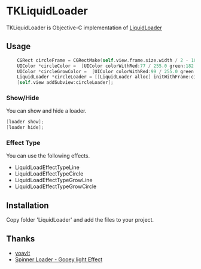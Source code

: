 # TKLiquidLoader
TKLiquidLoader is Objective-C implementation of [LiquidLoader](https://github.com/yoavlt/LiquidLoader)

## Usage
```objective-c
    CGRect circleFrame = CGRectMake(self.view.frame.size.width / 2 - 100, 200, 200, 200);
    UIColor *circleColor =  [UIColor colorWithRed:77 / 255.0 green:182 / 255.0 blue:255 / 255.0 alpha:1];
    UIColor *circleGrowColor =  [UIColor colorWithRed:99 / 255.0 green:202 / 255.0 blue:255 / 255.0 alpha:1];
    LiquidLoader *circleLoader = [[LiquidLoader alloc] initWithFrame:circleFrame effect:LiquidLoadEffectTypeGrowCircle color:circleColor circleCount:8 duration:15 growColor:circleGrowColor];
    [self.view addSubview:circleLoader];
```


### Show/Hide

You can show and hide a loader.

```objective-c
[loader show];
[loader hide];
```

### Effect Type
You can use the following effects.
* LiquidLoadEffectTypeLine
* LiquidLoadEffectTypeCircle
* LiquidLoadEffectTypeGrowLine
* LiquidLoadEffectTypeGrowCircle

## Installation

Copy folder 'LiquidLoader' and add the files to your project.

## Thanks

* [yoavlt](https://github.com/yoavlt)
* [Spinner Loader - Gooey light Effect](http://www.materialup.com/posts/spinner-loader-gooey-light-effect)
